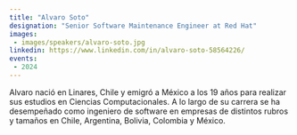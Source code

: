 ```yaml
---
title: "Alvaro Soto"
designation: "Senior Software Maintenance Engineer at Red Hat"
images:
 - images/speakers/alvaro-soto.jpg
linkedin: https://www.linkedin.com/in/alvaro-soto-58564226/
events:
 - 2024
---
```


Alvaro nació en Linares, Chile y emigró a México a los 19 años para realizar sus estudios en Ciencias Computacionales. A lo largo de su carrera se ha desempeñado como ingeniero de software en empresas de distintos rubros y tamaños en Chile, Argentina, Bolivia, Colombia y México.

